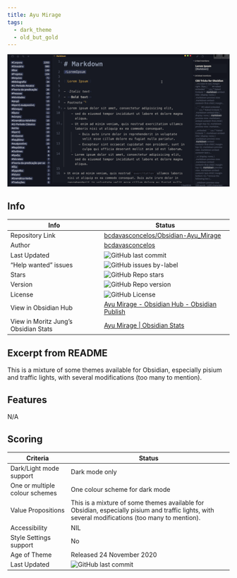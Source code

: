 ```yaml
---
title: Ayu Mirage
tags:
  - dark_theme
  - old_but_gold
---
```


![Ayu Mirage Theme Screenshot](https://raw.githubusercontent.com/bcdavasconcelos/Obsidian-Ayu_Mirage/refs/heads/master/ayu1.png)

## Info

| Info                                 | Status                                                                                                                                                                |
| ------------------------------------ | --------------------------------------------------------------------------------------------------------------------------------------------------------------------- |
| Repository Link                      | [bcdavasconcelos/Obsidian-Ayu_Mirage](https://github.com/bcdavasconcelos/Obsidian-Ayu_Mirage)                                                                         |
| Author                               | [bcdavasconcelos](https://github.com/bcdavasconcelos)                                                                                                                 |
| Last Updated                         | ![GitHub last commit](https://img.shields.io/github/last-commit/bcdavasconcelos/Obsidian-Ayu_Mirage?color=573E7A&label=last%20update&logo=github&style=for-the-badge) |
| “Help wanted” issues                 | ![GitHub issues by-label](https://img.shields.io/github/issues/bcdavasconcelos/Obsidian-Ayu_Mirage/help%20wanted?color=573E7A&logo=github&style=for-the-badge)        |
| Stars                                | ![GitHub Repo stars](https://img.shields.io/github/stars/bcdavasconcelos/Obsidian-Ayu_Mirage?color=573E7A&logo=github&style=for-the-badge)                            |
| Version                              | ![GitHub Repo version](https://img.shields.io/github/v/release/bcdavasconcelos/Obsidian-Ayu_Mirage?color=573E7A&logo=github&style=for-the-badge&=semver)              |
| License                              | ![GitHub License](https://img.shields.io/github/license/bcdavasconcelos/Obsidian-Ayu_Mirage?style=for-the-badge)                                                      |
| View in Obsidian Hub                 | [Ayu Mirage \- Obsidian Hub \- Obsidian Publish](https://publish.obsidian.md/hub/02+-+Community+Expansions/02.05+All+Community+Expansions/Themes/Ayu+Mirage)          |
| View in Moritz Jung’s Obsidian Stats | [Ayu Mirage \| Obsidian Stats](https://www.moritzjung.dev/obsidian-stats/themes/ayu-mirage/)                                                                          |

## Excerpt from README

This is a mixture of some themes available for Obsidian, especially pisium and traffic lights, with several modifications (too many to mention).

## Features

N/A

## Scoring

| Criteria                       | Status                                                                                                                                                                |
| ------------------------------ | --------------------------------------------------------------------------------------------------------------------------------------------------------------------- |
| Dark/Light mode support        | Dark mode only                                                                                                                                                        |
| One or multiple colour schemes | One colour scheme for dark mode                                                                                                                                       |
| Value Propositions             | This is a mixture of some themes available for Obsidian, especially pisium and traffic lights, with several modifications (too many to mention).                      |
| Accessibility                  | NIL                                                                                                                                                                   |
| Style Settings support         | No                                                                                                                                                                    |
| Age of Theme                   | Released 24 November 2020                                                                                                                                             |
| Last Updated                   | ![GitHub last commit](https://img.shields.io/github/last-commit/bcdavasconcelos/Obsidian-Ayu_Mirage?color=573E7A&label=last%20update&logo=github&style=for-the-badge) |
